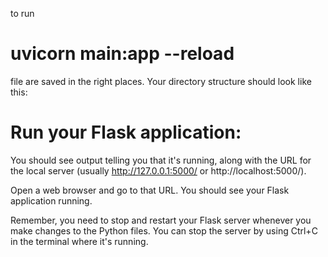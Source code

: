 to run 
# uvicorn main:app --reload

 file are saved in the right places. Your directory structure should look like this:



#  Run your Flask application:


You should see output telling you that it's running, along with the URL for the local server (usually http://127.0.0.1:5000/ or http://localhost:5000/).

Open a web browser and go to that URL. You should see your Flask application running.

Remember, you need to stop and restart your Flask server whenever you make changes to the Python files. You can stop the server by using Ctrl+C in the terminal where it's running.